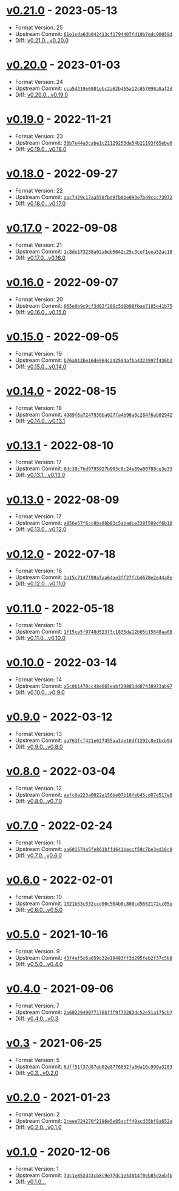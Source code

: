 <a name="v0.21.0"></a>
# [v0.21.0](https://github.com/aDotInTheVoid/rustdoc-types/releases/tag/v0.21.0) - 2023-05-13 
- Format Version: 25
- Upstream Commit: [`61e1eda6db042413cf1794407fd10b7edc90059d`](https://github.com/rust-lang/rust/commit/61e1eda6db042413cf1794407fd10b7edc90059d)
- Diff: [v0.21.0...v0.20.0](https://github.com/aDotInTheVoid/rustdoc-types/compare/v0.20.0...v0.21.0)

<a name="v0.20.0"></a>
# [v0.20.0](https://github.com/aDotInTheVoid/rustdoc-types/releases/tag/v0.20.0) - 2023-01-03 
- Format Version: 24
- Upstream Commit: [`cca5d219e6801ebc2a62b455a12c657098a8af2d`](https://github.com/rust-lang/rust/commit/cca5d219e6801ebc2a62b455a12c657098a8af2d)
- Diff: [v0.20.0...v0.19.0](https://github.com/aDotInTheVoid/rustdoc-types/compare/v0.19.0...v0.20.0)

<a name="v0.19.0"></a>
# [v0.19.0](https://github.com/aDotInTheVoid/rustdoc-types/releases/tag/v0.19.0) - 2022-11-21 
- Format Version: 23
- Upstream Commit: [`30b7e44a3cabe1c21129253da54b21193f65ebe0`](https://github.com/rust-lang/rust/commit/30b7e44a3cabe1c21129253da54b21193f65ebe0)
- Diff: [v0.19.0...v0.18.0](https://github.com/aDotInTheVoid/rustdoc-types/compare/v0.18.0...v0.19.0)

<a name="v0.18.0"></a>
# [v0.18.0](https://github.com/aDotInTheVoid/rustdoc-types/releases/tag/v0.18.0) - 2022-09-27 
- Format Version: 22
- Upstream Commit: [`aac7429c17aa558fbd9fb0be093e7bd9ccc73972`](https://github.com/rust-lang/rust/commit/aac7429c17aa558fbd9fb0be093e7bd9ccc73972)
- Diff: [v0.18.0...v0.17.0](https://github.com/aDotInTheVoid/rustdoc-types/compare/v0.17.0...v0.18.0)

<a name="v0.17.0"></a>
# [v0.17.0](https://github.com/aDotInTheVoid/rustdoc-types/releases/tag/v0.17.0) - 2022-09-08 
- Format Version: 21
- Upstream Commit: [`1c8de173238a02abeb5642c25c3cef1eea52ac18`](https://github.com/rust-lang/rust/commit/1c8de173238a02abeb5642c25c3cef1eea52ac18)
- Diff: [v0.17.0...v0.16.0](https://github.com/aDotInTheVoid/rustdoc-types/compare/v0.16.0...v0.17.0)

<a name="v0.16.0"></a>
# [v0.16.0](https://github.com/aDotInTheVoid/rustdoc-types/releases/tag/v0.16.0) - 2022-09-07 
- Format Version: 20
- Upstream Commit: [`065e0b9c9cf3d03f286c5d0b98fbae7185e41b75`](https://github.com/rust-lang/rust/commit/065e0b9c9cf3d03f286c5d0b98fbae7185e41b75)
- Diff: [v0.16.0...v0.15.0](https://github.com/aDotInTheVoid/rustdoc-types/compare/v0.15.0...v0.16.0)

<a name="v0.15.0"></a>
# [v0.15.0](https://github.com/aDotInTheVoid/rustdoc-types/releases/tag/v0.15.0) - 2022-09-05 
- Format Version: 19
- Upstream Commit: [`b76a012be16de964c242594afba4323997f436b2`](https://github.com/rust-lang/rust/commit/b76a012be16de964c242594afba4323997f436b2)
- Diff: [v0.15.0...v0.14.0](https://github.com/aDotInTheVoid/rustdoc-types/compare/v0.14.0...v0.15.0)

<a name="v0.14.0"></a>
# [v0.14.0](https://github.com/aDotInTheVoid/rustdoc-types/releases/tag/v0.14.0) - 2022-08-15 
- Format Version: 18
- Upstream Commit: [`4989f6a7247930ba027fa4b96a0c284f6ab02942`](https://github.com/rust-lang/rust/commit/4989f6a7247930ba027fa4b96a0c284f6ab02942)
- Diff: [v0.14.0...v0.13.1](https://github.com/aDotInTheVoid/rustdoc-types/compare/v0.13.1...v0.14.0)

<a name="v0.13.1"></a>
# [v0.13.1](https://github.com/aDotInTheVoid/rustdoc-types/releases/tag/v0.13.1) - 2022-08-10 
- Format Version: 17
- Upstream Commit: [`0dc39c7bd9795927b903c8c24e89a00788ce3e33`](https://github.com/rust-lang/rust/commit/0dc39c7bd9795927b903c8c24e89a00788ce3e33)
- Diff: [v0.13.1...v0.13.0](https://github.com/aDotInTheVoid/rustdoc-types/compare/v0.13.0...v0.13.1)

<a name="v0.13.0"></a>
# [v0.13.0](https://github.com/aDotInTheVoid/rustdoc-types/releases/tag/v0.13.0) - 2022-08-09 
- Format Version: 17
- Upstream Commit: [`a856e57f6cc8ba8bb83c5abadce338f589df6b10`](https://github.com/rust-lang/rust/commit/a856e57f6cc8ba8bb83c5abadce338f589df6b10)
- Diff: [v0.13.0...v0.12.0](https://github.com/aDotInTheVoid/rustdoc-types/compare/v0.12.0...v0.13.0)

<a name="v0.12.0"></a>
# [v0.12.0](https://github.com/aDotInTheVoid/rustdoc-types/releases/tag/v0.12.0) - 2022-07-18 
- Format Version: 16
- Upstream Commit: [`1a15c7147f90afaa64ae3ff27fcbd678e2e44a8e`](https://github.com/rust-lang/rust/commit/1a15c7147f90afaa64ae3ff27fcbd678e2e44a8e)
- Diff: [v0.12.0...v0.11.0](https://github.com/aDotInTheVoid/rustdoc-types/compare/v0.11.0...v0.12.0)

<a name="v0.11.0"></a>
# [v0.11.0](https://github.com/aDotInTheVoid/rustdoc-types/releases/tag/v0.11.0) - 2022-05-18 
- Format Version: 15
- Upstream Commit: [`1f15ce5f9748d523f3c1835da12b05b15648aa68`](https://github.com/rust-lang/rust/commit/1f15ce5f9748d523f3c1835da12b05b15648aa68)
- Diff: [v0.11.0...v0.10.0](https://github.com/aDotInTheVoid/rustdoc-types/compare/v0.10.0...v0.11.0)

<a name="v0.10.0"></a>
# [v0.10.0](https://github.com/aDotInTheVoid/rustdoc-types/releases/tag/v0.10.0) - 2022-03-14 
- Format Version: 14
- Upstream Commit: [`a5c0b1470cc48e665eabf29881dd87438973ab97`](https://github.com/rust-lang/rust/commit/a5c0b1470cc48e665eabf29881dd87438973ab97)
- Diff: [v0.10.0...v0.9.0](https://github.com/aDotInTheVoid/rustdoc-types/compare/v0.9.0...v0.10.0)

<a name="v0.9.0"></a>
# [v0.9.0](https://github.com/aDotInTheVoid/rustdoc-types/releases/tag/v0.9.0) - 2022-03-12 
- Format Version: 13
- Upstream Commit: [`aa763fcf421e627455aa1de16df1292c8e1bcb9d`](https://github.com/rust-lang/rust/commit/aa763fcf421e627455aa1de16df1292c8e1bcb9d)
- Diff: [v0.9.0...v0.8.0](https://github.com/aDotInTheVoid/rustdoc-types/compare/v0.8.0...v0.9.0)

<a name="v0.8.0"></a>
# [v0.8.0](https://github.com/aDotInTheVoid/rustdoc-types/releases/tag/v0.8.0) - 2022-03-04 
- Format Version: 12
- Upstream Commit: [`aefc0a223a0022a156be07b18feb45cd07e517e0`](https://github.com/rust-lang/rust/commit/aefc0a223a0022a156be07b18feb45cd07e517e0)
- Diff: [v0.8.0...v0.7.0](https://github.com/aDotInTheVoid/rustdoc-types/compare/v0.7.0...v0.8.0)

<a name="v0.7.0"></a>
# [v0.7.0](https://github.com/aDotInTheVoid/rustdoc-types/releases/tag/v0.7.0) - 2022-02-24 
- Format Version: 11
- Upstream Commit: [`aa601574a5fe861bffd641beccf59c7be3ed16c9`](https://github.com/rust-lang/rust/commit/aa601574a5fe861bffd641beccf59c7be3ed16c9)
- Diff: [v0.7.0...v0.6.0](https://github.com/aDotInTheVoid/rustdoc-types/compare/v0.6.0...v0.7.0)

<a name="v0.6.0"></a>
# [v0.6.0](https://github.com/aDotInTheVoid/rustdoc-types/releases/tag/v0.6.0) - 2022-02-01 
- Format Version: 10
- Upstream Commit: [`1521b53c532ccd90c504b0c860cd5662172cc05e`](https://github.com/rust-lang/rust/commit/1521b53c532ccd90c504b0c860cd5662172cc05e)
- Diff: [v0.6.0...v0.5.0](https://github.com/aDotInTheVoid/rustdoc-types/compare/v0.5.0...v0.6.0)

<a name="v0.5.0"></a>
# [v0.5.0](https://github.com/aDotInTheVoid/rustdoc-types/releases/tag/v0.5.0) - 2021-10-16 
- Format Version: 9
- Upstream Commit: [`43f4ef5c6a059c32e19483ff3d295feb2f37c5b8`](https://github.com/rust-lang/rust/commit/43f4ef5c6a059c32e19483ff3d295feb2f37c5b8)
- Diff: [v0.5.0...v0.4.0](https://github.com/aDotInTheVoid/rustdoc-types/compare/v0.4.0...v0.5.0)

<a name="v0.4.0"></a>
# [v0.4.0](https://github.com/aDotInTheVoid/rustdoc-types/releases/tag/v0.4.0) - 2021-09-06 
- Format Version: 7
- Upstream Commit: [`2a6022949077176bfff9f72282dc52e51a175cb7`](https://github.com/rust-lang/rust/commit/2a6022949077176bfff9f72282dc52e51a175cb7)
- Diff: [v0.4.0...v0.3](https://github.com/aDotInTheVoid/rustdoc-types/compare/v0.3...v0.4.0)

<a name="v0.3"></a>
# [v0.3](https://github.com/aDotInTheVoid/rustdoc-types/releases/tag/v0.3) - 2021-06-25 
- Format Version: 5
- Upstream Commit: [`6dff51f37d87eb02e8776032fa8da16c990a3283`](https://github.com/rust-lang/rust/commit/6dff51f37d87eb02e8776032fa8da16c990a3283)
- Diff: [v0.3...v0.2.0](https://github.com/aDotInTheVoid/rustdoc-types/compare/v0.2.0...v0.3)

<a name="v0.2.0"></a>
# [v0.2.0](https://github.com/aDotInTheVoid/rustdoc-types/releases/tag/v0.2.0) - 2021-01-23 
- Format Version: 2
- Upstream Commit: [`2ceee724270f2186e5e85acff49acd35bf8a652a`](https://github.com/rust-lang/rust/commit/2ceee724270f2186e5e85acff49acd35bf8a652a)
- Diff: [v0.2.0...v0.1.0](https://github.com/aDotInTheVoid/rustdoc-types/compare/v0.1.0...v0.2.0)

<a name="v0.1.0"></a>
# [v0.1.0](https://github.com/aDotInTheVoid/rustdoc-types/releases/tag/v0.1.0) - 2020-12-06 
- Format Version: 1
- Upstream Commit: [`7dc1e852d43cb8c9e77dc1e53014f0eb85d2ebfb`](https://github.com/rust-lang/rust/commit/7dc1e852d43cb8c9e77dc1e53014f0eb85d2ebfb)
- Diff: [v0.1.0...](https://github.com/aDotInTheVoid/rustdoc-types/compare/...v0.1.0)

